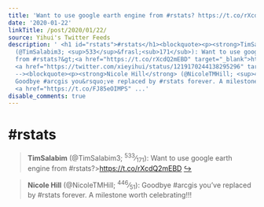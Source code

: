 ```yaml
---
title: 'Want to use google earth engine from #rstats? https://t.co/rXcdQ2mEBD'
date: '2020-01-22'
linkTitle: /post/2020/01/22/
source: Yihui's Twitter Feeds
description: ' <h1 id="rstats">#rstats</h1><blockquote><p><strong>TimSalabim</strong>
  (@TimSalabim3; <sup>533</sup>&frasl;<sub>171</sub>): Want to use google earth engine
  from #rstats?&gt;<a href="https://t.co/rXcdQ2mEBD" target="_blank">https://t.co/rXcdQ2mEBD</a>
  <a href="https://twitter.com/xieyihui/status/1219170244138295296" target="_blank">&#8618;</a></p></blockquote><!--
  --><blockquote><p><strong>Nicole Hill</strong> (@NicoleTMHill; <sup>446</sup>&frasl;<sub>51</sub>):
  Goodbye #arcgis you&rsquo;ve replaced by #rstats forever. A milestone worth celebrating!!!
  <a href="https://t.co/FJ85eOIMPS" ...'
disable_comments: true
---
```

 <h1 id="rstats">#rstats</h1><blockquote><p><strong>TimSalabim</strong> (@TimSalabim3; <sup>533</sup>&frasl;<sub>171</sub>): Want to use google earth engine from #rstats?&gt;<a href="https://t.co/rXcdQ2mEBD" target="_blank">https://t.co/rXcdQ2mEBD</a> <a href="https://twitter.com/xieyihui/status/1219170244138295296" target="_blank">&#8618;</a></p></blockquote><!-- --><blockquote><p><strong>Nicole Hill</strong> (@NicoleTMHill; <sup>446</sup>&frasl;<sub>51</sub>): Goodbye #arcgis you&rsquo;ve replaced by #rstats forever. A milestone worth celebrating!!! <a href="https://t.co/FJ85eOIMPS" ...